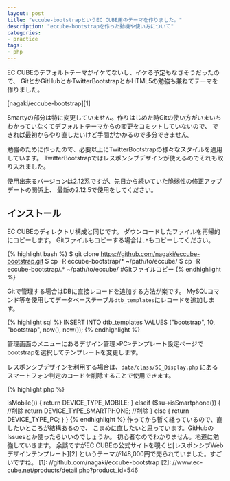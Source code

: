 ```yaml
---
layout: post
title: "eccube-bootstrapというEC CUBE用のテーマを作りました。"
description: "eccube-bootstrapを作った動機や使い方について"
categories:
- practice
tags:
- php
---
```

EC CUBEのデフォルトテーマがイケてないし、イケる予定もなさそうだったので、
GitとかGitHubとかTwitterBootstrapとかHTML5の勉強も兼ねてテーマを作りました。

[nagaki/eccube-bootstrap][1]

Smartyの部分は特に変更していません。作りはじめた時Gitの使い方がいまいち
わかっていなくてデフォルトテーマからの変更をコミットしていないので、
できれば最初からやり直したいけど手間がかかるので多分できません。

勉強のために作ったので、必要以上にTwitterBootstrapの様々なスタイルを適用しています。
TwitterBootstrapではレスポンシブデザインが使えるのでそれも取り入れました。

使用出来るバージョンは2.12系ですが、先日から続いていた脆弱性の修正アップデートの関係上、
最新の2.12.5で使用をしてください。

## インストール

EC CUBEのディレクトリ構成と同じです。
ダウンロードしたファイルを再帰的にコピーします。
Gitファイルもコピーする場合は`.*`もコピーしてください。

{% highlight bash %}
$ git clone https://github.com/nagaki/eccube-bootstrap.git
$ cp -R eccube-bootstrap/* ~/path/to/eccube/
$ cp -R eccube-bootstrap/.* ~/path/to/eccube/ #Gitファイルコピー
{% endhighlight %}

Gitで管理する場合はDBに直接レコードを追加する方法が楽です。
MySQLコマンド等を使用してデータベーステーブル`dtb_templates`にレコードを追加します。

{% highlight sql %}
INSERT INTO dtb_templates VALUES ("bootstrap", 10, "bootstrap", now(), now());
{% endhighlight %}

管理画面のメニューにあるデザイン管理>PC>テンプレート設定ページで
bootstrapを選択してテンプレートを変更します。

レスポンシブデザインを利用する場合は、`data/class/SC_Display.php`
にあるスマートフォン判定のコードを削除することで使用できます。

{% highlight php %}
<?php

// data/class/SC_Display.php:141
function detectDevice() {
  $nu = new Net_UserAgent_Mobile();
  $su = new SC_SmartphoneUserAgent_Ex(); //削除
  if ($nu->isMobile()) {
    return DEVICE_TYPE_MOBILE;
  } elseif ($su->isSmartphone()) { //削除
    return DEVICE_TYPE_SMARTPHONE; //削除
  } else {
    return DEVICE_TYPE_PC;
  }
}
{% endhighlight %}

作ってから暫く経っているので、直したいところが結構あるので、
こまめに直したいと思っています。GitHubのIssuesとか使ったらいいのでしょうか。
初心者なのでわかりません。地道に勉強していきます。

余談ですがEC CUBEの公式サイトを覗くと[レスポンシブWebデザインテンプレート][2]
というテーマが148,000円で売られていました。すごいですね。


 [1]: //github.com/nagaki/eccube-bootstrap
 [2]: //www.ec-cube.net/products/detail.php?product_id=546
